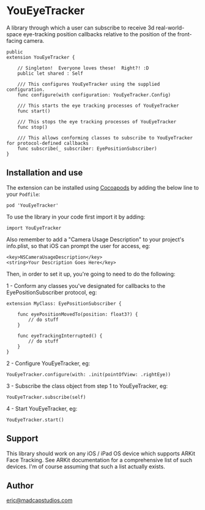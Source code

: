  # YouEyeTracker

A library through which a user can subscribe to receive 3d real-world-space eye-tracking position callbacks relative to the position of the front-facing camera.

    public
    extension YouEyeTracker {
       
        // Singleton!  Everyone loves these!  Right?! :D
        public let shared : Self
        
        /// This configures YouEyeTracker using the supplied configuration.
        func configure(with configuration: YouEyeTracker.Config)
        
        /// This starts the eye tracking processes of YouEyeTracker
        func start()
        
        /// This stops the eye tracking processes of YouEyeTracker
        func stop()
        
        /// This allows conforming classes to subscribe to YouEyeTracker for protocol-defined callbacks
        func subscribe(_ subscriber: EyePositionSubscriber)
    }

## Installation and use

The extension can be installed using [Cocoapods](https://cocoapods.org/) by adding the below line to your `Podfile`:

    pod 'YouEyeTracker'

To use the library in your code first import it by adding:

    import YouEyeTracker

Also remember to add a "Camera Usage Description" to your project's info.plist, so that iOS can prompt the user for access, eg:

    <key>NSCameraUsageDescription</key>
    <string>Your Description Goes Here</key>

Then, in order to set it up, you're going to need to do the following:

1 - Conform any classes you've designated for callbacks to the EyePositionSubscriber protocol, eg:

    extension MyClass: EyePositionSubscriber {

        func eyePositionMovedTo(position: float3?) {
            // do stuff
        }

        func eyeTrackingInterrupted() {
            // do stuff
        }
    }

2 - Configure YouEyeTracker, eg:

    YouEyeTracker.configure(with: .init(pointOfView: .rightEye))

3 - Subscribe the class object from step 1 to YouEyeTracker, eg:

    YouEyeTracker.subscribe(self)
    
4 - Start YouEyeTracker, eg:

    YouEyeTracker.start()

## Support

This library should work on any iOS / iPad OS device which supports ARKit Face Tracking.  See ARKit documentation for a comprehensive list of such devices.  I'm of course assuming that such a list actually exists.

## Author

eric@madcapstudios.com
